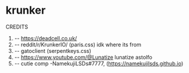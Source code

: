 # krunker
CREDITS
1.	-- https://deadcell.co.uk/
2.  -- reddit/r/KrunkerIO/ (paris.css) idk where its from 
3.  -- gatoclient (serpentkeys.css)
4.  -- https://www.youtube.com/@Lunatize lunatize astolfo
5.  -- cutie comp -NamekujiLSDs#7777, (https://namekujilsds.github.io)
